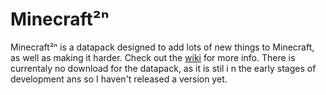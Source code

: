 # Minecraft²ⁿ
Minecraft²ⁿ is a datapack designed to add lots of new things to Minecraft, as well as making it harder. Check out the [wiki](https://github.com/RemRemEgg/Minecraft_two_n/wiki) for more info. There is currentaly no download for the datapack, as it is stil i n the early stages of development ans so I haven't released a version yet.
